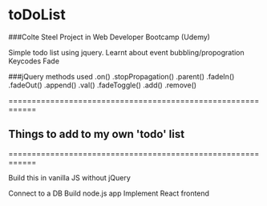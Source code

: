 # toDoList
###Colte Steel Project in Web Developer Bootcamp (Udemy)

Simple todo list using jquery.
Learnt about event bubbling/propogration
Keycodes
Fade

###jQuery methods used
.on() .stopPropagation() .parent() .fadeIn() .fadeOut() .append() .val() .fadeToggle() .add() .remove()

============================================================
## Things to add to my own 'todo' list
============================================================

Build this in vanilla JS without jQuery

Connect to a DB
Build node.js app
Implement React frontend
